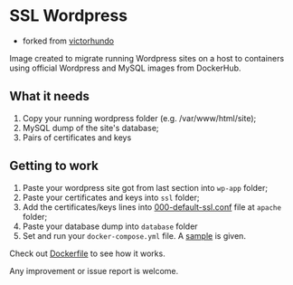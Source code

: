 # SSL Wordpress
- forked from [victorhundo](https://github.com/victorhundo/wordpress)

Image created to migrate running Wordpress sites on a host to containers using official Wordpress and MySQL images from DockerHub.


## What it needs

1. Copy your running wordpress folder (e.g. /var/www/html/site);
2. MySQL dump of the site's database;
3. Pairs of certificates and keys

## Getting to work

1. Paste your wordpress site got from last section into `wp-app` folder;
2. Paste your certificates and keys into `ssl` folder;
3. Add the certificates/keys lines into [000-default-ssl.conf](./apache/000-default-ssl.conf) file at `apache` folder;
4. Paste your database dump into `database` folder
5. Set and run your `docker-compose.yml` file. A [sample](./docker-compose.yml) is given.

Check out [Dockerfile](./Dockerfile) to see how it works.


Any improvement or issue report is welcome.
